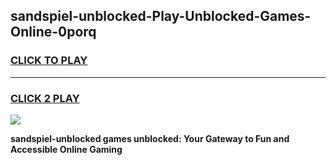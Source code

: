 
## sandspiel-unblocked-Play-Unblocked-Games-Online-0porq
<h3>
<a href="https://premium76.site?title=sandspiel-unblocked&ref=25A">CLICK TO PLAY</a></h3>
<hr>

<h3>
<a href="https://premium76.site?title=sandspiel-unblocked&ref=25A">CLICK 2 PLAY</a>
  
</h3>

<a href="https://premium76.site?title=sandspiel-unblocked&ref=25A"><img src="https://clearcache.store/games.png"></a>


**sandspiel-unblocked games unblocked: Your Gateway to Fun and Accessible Online Gaming**
